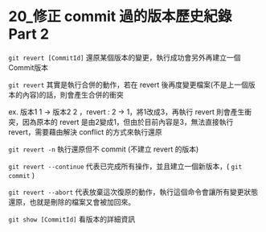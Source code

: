 # 20_修正 commit 過的版本歷史紀錄 Part 2

`git revert [CommitId]` 還原某個版本的變更，執行成功會另外再建立一個Commit版本

`git revert` 其實是執行合併的動作，若在 revert 後再度變更檔案(不是上一個版本的內容)的話，則會產生合併的衝突

 ex. 版本1 1 -> 版本2 2 ，revert : 2 -> 1，將1改成3，再執行 revert 則會產生衝突，因為原本的 revert 是由2變成1，但由於目前內容是3，無法直接執行 revert，需要藉由解決 conflict 的方式來執行還原

 `git revert -n` 執行還原但不 commit (不建立 revert 的版本)

 `git revert --continue` 代表已完成所有操作，並且建立一個新版本，( `git commit` )

`git revert --abort`  代表放棄這次復原的動作，執行這個命令會讓所有變更狀態還原，也就是刪除的檔案又會被加回來。

`git show [CommitId]` 看版本的詳細資訊